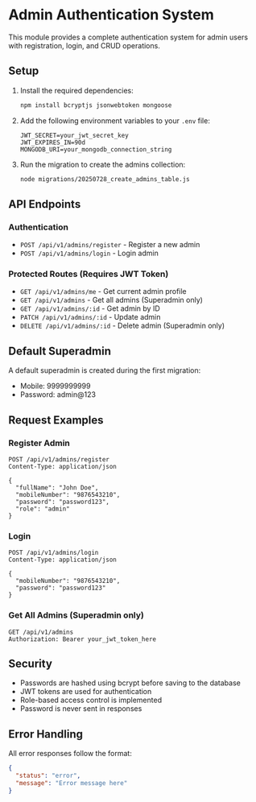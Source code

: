 # Admin Authentication System

This module provides a complete authentication system for admin users with registration, login, and CRUD operations.

## Setup

1. Install the required dependencies:
   ```bash
   npm install bcryptjs jsonwebtoken mongoose
   ```

2. Add the following environment variables to your `.env` file:
   ```
   JWT_SECRET=your_jwt_secret_key
   JWT_EXPIRES_IN=90d
   MONGODB_URI=your_mongodb_connection_string
   ```

3. Run the migration to create the admins collection:
   ```bash
   node migrations/20250728_create_admins_table.js
   ```

## API Endpoints

### Authentication
- `POST /api/v1/admins/register` - Register a new admin
- `POST /api/v1/admins/login` - Login admin

### Protected Routes (Requires JWT Token)
- `GET /api/v1/admins/me` - Get current admin profile
- `GET /api/v1/admins` - Get all admins (Superadmin only)
- `GET /api/v1/admins/:id` - Get admin by ID
- `PATCH /api/v1/admins/:id` - Update admin
- `DELETE /api/v1/admins/:id` - Delete admin (Superadmin only)

## Default Superadmin

A default superadmin is created during the first migration:
- Mobile: 9999999999
- Password: admin@123

## Request Examples

### Register Admin
```http
POST /api/v1/admins/register
Content-Type: application/json

{
  "fullName": "John Doe",
  "mobileNumber": "9876543210",
  "password": "password123",
  "role": "admin"
}
```

### Login
```http
POST /api/v1/admins/login
Content-Type: application/json

{
  "mobileNumber": "9876543210",
  "password": "password123"
}
```

### Get All Admins (Superadmin only)
```http
GET /api/v1/admins
Authorization: Bearer your_jwt_token_here
```

## Security
- Passwords are hashed using bcrypt before saving to the database
- JWT tokens are used for authentication
- Role-based access control is implemented
- Password is never sent in responses

## Error Handling
All error responses follow the format:
```json
{
  "status": "error",
  "message": "Error message here"
}
```
